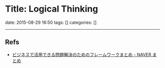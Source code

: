 # Title: Logical Thinking

date: 2015-08-29 16:50
tags: []
categories: []

---

## Refs

* [ビジネスで活用できる問題解決のためのフレームワークまとめ - NAVER まとめ](http://matome.naver.jp/odai/2140905307385143301?page=2)

